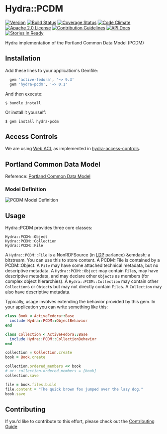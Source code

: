 # Hydra::PCDM

[![Version](https://badge.fury.io/rb/hydra-pcdm.png)](http://badge.fury.io/rb/hydra-pcdm)
[![Build Status](https://travis-ci.org/projecthydra-labs/hydra-pcdm.svg?branch=master)](https://travis-ci.org/projecthydra-labs/hydra-pcdm)
[![Coverage Status](https://coveralls.io/repos/projecthydra-labs/hydra-pcdm/badge.svg?branch=master)](https://coveralls.io/r/projecthydra-labs/hydra-pcdm?branch=master)
[![Code Climate](https://codeclimate.com/github/projecthydra-labs/hydra-pcdm/badges/gpa.svg)](https://codeclimate.com/github/projecthydra-labs/hydra-pcdm)
[![Apache 2.0 License](http://img.shields.io/badge/APACHE2-license-blue.svg)](./LICENSE)
[![Contribution Guidelines](http://img.shields.io/badge/CONTRIBUTING-Guidelines-blue.svg)](./CONTRIBUTING.md)
[![API Docs](http://img.shields.io/badge/API-docs-blue.svg)](http://rubydoc.info/gems/hydra-pcdm)
[![Stories in Ready](https://badge.waffle.io/projecthydra-labs/hydra-works.png?source=projecthydra-labs%2Fhydra-pcdm&label=ready&title=Ready)](https://waffle.io/projecthydra-labs/hydra-works?source=projecthydra-labs%2Fhydra-pcdm)

Hydra implementation of the Portland Common Data Model (PCDM)

## Installation

Add these lines to your application's Gemfile:

```ruby
  gem 'active-fedora', '~> 9.3'
  gem 'hydra-pcdm', '~> 0.1'
```

And then execute:

    $ bundle install

Or install it yourself:

    $ gem install hydra-pcdm

## Access Controls

We are using [Web ACL](http://www.w3.org/wiki/WebAccessControl) as implemented in [hydra-access-controls](https://github.com/projecthydra/hydra-head/tree/master/hydra-access-controls).

## Portland Common Data Model

Reference: [Portland Common Data Model](https://github.com/duraspace/pcdm/wiki)

### Model Definition

![PCDM Model Definition](https://raw.githubusercontent.com/wiki/duraspace/pcdm/images/coll-object-file.png)

## Usage

Hydra::PCDM provides three core classes:

```
Hydra::PCDM::Object
Hydra::PCDM::Collection
Hydra::PCDM::File
```

A `Hydra::PCDM::File` is a NonRDFSource (in [LDP](http://www.w3.org/TR/ldp/) parlance) &emdash; a bitstream. You can use this to store content. A PCDM::File is contained by a PCDM::Object. A `File` may have some attached technical metadata, but no descriptive metadata. A `Hydra::PCDM::Object` may contain `File`s, may have descriptive metadata, and may declare other `Object`s as members (for complex object hierarchies). A `Hydra::PCDM::Collection` may contain other `Collection`s or `Object`s but may not directly contain `File`s. A `Collection` may also have descriptive metadata.

Typically, usage involves extending the behavior provided by this gem. In your application you can write something like this:

```ruby
class Book < ActiveFedora::Base
  include Hydra::PCDM::ObjectBehavior
end

class Collection < ActiveFedora::Base
  include Hydra::PCDM::CollectionBehavior
end

collection = Collection.create
book = Book.create

collection.ordered_members << book
# or: collection.ordered_members = [book]
collection.save

file = book.files.build
file.content = "The quick brown fox jumped over the lazy dog."
book.save
```

## Contributing

If you'd like to contribute to this effort, please check out the [Contributing Guide](CONTRIBUTING.md)
